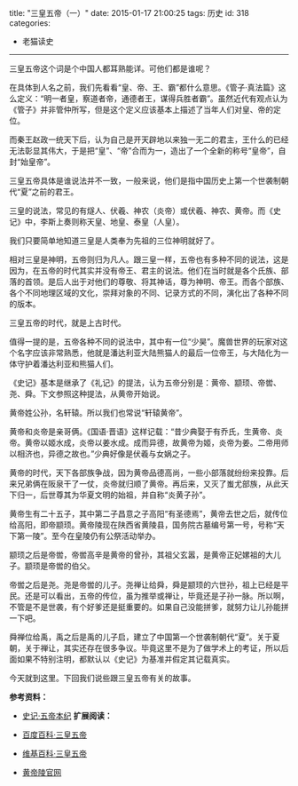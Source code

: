 title: "三皇五帝（一）"
date: 2015-01-17 21:00:25
tags: 历史
id: 318
categories:
  - 老猫读史
---

三皇五帝这个词是个中国人都耳熟能详。可他们都是谁呢？

在具体到人名之前，我们先看看“皇、帝、王、霸”都什么意思。《管子·真法篇》这么定义：“明一者皇，察道者帝，通德者王，谋得兵胜者霸”。虽然近代有观点认为《管子》并非管仲所写，但是这个定义应该基本上描述了当年人们对皇、帝的定位。

而秦王赵政一统天下后，认为自己是开天辟地以来独一无二的君主，王什么的已经无法彰显其伟大，于是把“皇”、“帝”合而为一，造出了一个全新的称号“皇帝”，自封“始皇帝”。

三皇五帝具体是谁说法并不一致，一般来说，他们是指中国历史上第一个世袭制朝代“夏”之前的君王。

三皇的说法，常见的有燧人、伏羲、神农（炎帝）或伏羲、神农、黄帝。而《史记》中，李斯上奏则称天皇、地皇、泰皇（人皇）。

我们只要简单地知道三皇是人类奉为先祖的三位神明就好了。

相对三皇是神明，五帝则归为凡人。跟三皇一样，五帝也有多种不同的说法，这是因为，在五帝的时代其实并没有帝王、君主的说法。他们在当时就是各个氏族、部落的首领。是后人出于对他们的尊敬、将其神话，尊为神明、帝王。而各个部族、各个不同地理区域的文化，崇拜对象的不同、记录方式的不同，演化出了各种不同的版本。

三皇五帝的时代，就是上古时代。

值得一提的是，五帝各种不同的说法中，其中有一位“少昊”。魔兽世界的玩家对这个名字应该非常熟悉，他就是潘达利亚大陆熊猫人的最后一位帝王，与大陆化为一体守护着潘达利亚和熊猫人们。

《史记》基本是继承了《礼记》的提法，认为五帝分别是：黄帝、颛顼、帝喾、尧、舜。下文参照这种提法，从黄帝开始说。

<!--more-->

黄帝姓公孙，名轩辕。所以我们也常说“轩辕黄帝”。

黄帝和炎帝是亲哥俩。《国语·晋语》这样记载：“昔少典娶于有乔氏，生黄帝、炎帝。黄帝以姬水成，炎帝以姜水成。成而异德，故黄帝为姬，炎帝为姜。二帝用师以相济也，异德之故也。”少典好像是伏羲与女娲之子。

黄帝的时代，天下各部族争战，因为黄帝品德高尚，一些小部落就纷纷来投靠。后来兄弟俩在阪泉干了一仗，炎帝就归顺了黄帝。再后来，又灭了蚩尤部族，从此天下归一，后世尊其为华夏文明的始祖，并自称“炎黄子孙”。

黄帝生有二十五子，其中第二子昌意之子高阳“有圣德焉”，黄帝去世之后，就传位给高阳，即帝颛顼。黄帝陵现在陕西省黄陵县，国务院古墓编号第一号，号称“天下第一陵”。至今在皇陵仍有公祭活动举办。

颛顼之后是帝喾，帝喾高辛是黄帝的曾孙，其祖父玄嚣，是黄帝正妃嫘祖的大儿子。颛顼是帝喾的伯父。

帝喾之后是尧。尧是帝喾的儿子。尧禅让给舜，舜是颛顼的六世孙，祖上已经是平民。还是可以看出，五帝的传位，虽为推举或禅让，毕竟还是子孙一脉。所以啊，不管是不是世袭，有个好爹还是挺重要的。如果自己没能拼爹，就努力让儿孙能拼一下吧。

舜禅位给禹，禹之后是禹的儿子启，建立了中国第一个世袭制朝代“夏”。关于夏朝，关于禅让，其实还存在很多争议。毕竟这里不是为了做学术上的考证，所以后面如果不特别注明，都默认以《史记》为基准并假定其记载真实。

今天就到这里。下回我们说些跟三皇五帝有关的故事。

**参考资料：**

*   [史记·五帝本纪](http://www.guoxue.com/shibu/24shi/shiji/sj_001.htm)
**扩展阅读：**

*   [百度百科·三皇五帝](http://baike.baidu.com/view/3197.htm)
*   [维基百科·三皇五帝](http://zh.wikipedia.org/wiki/%E4%B8%89%E7%9A%87%E4%BA%94%E5%B8%9D)
*   [黄帝陵官网](http://www.hdlinfo.com/)